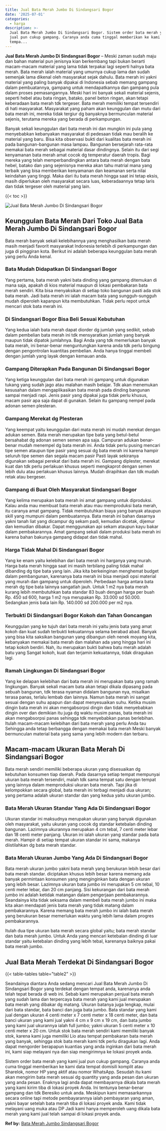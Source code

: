 ```yaml
---
title: Jual Bata Merah Jumbo Di Sindangsari Bogor
date: '2025-07-01'
categories:
  - harga
description: >-
  Jual Bata Merah Jumbo Di Sindangsari Bogor. Sistem order bata merah yang kami
  jual pun cukup gampang. Caranya anda cuma tinggal memberikan ke kami data
  tempa...
---
```


**Jual Bata Merah Jumbo Di Sindangsari Bogor** – Meski zaman sudah maju dan bahan material pun jenisnya kian berkembang tapi bukan berarti macam-macam material yang lama tidak terpakai lagi seperti halnya bata merah. Bata merah ialah material yang umurnya cukup lama dan sudah semenjak lama dikenal oleh masyarakat sejak dahulu. Bata merah ini yakni material yang paling banyak dipakai di Indonesia sebab memang gampang dalam pembuatannya, gampang untuk mendapatkannya dan gampang pula dalam proses pemasangannya. Meski hari ini banyak sekali material sejenis, seperti hebel atau bata ringan, batako, panel beton ringan, akan tetapi keberadaan bata merah tdk tergeser. Bata merah memiliki tempat tersendiri di hati masyarakat. Masyarakat yang paham akan keunggulan dan mutu dari bata merah ini, mereka tidak tergiur dg banyaknya bermunculan material sejenis, terutama mereka yang berada di perkampungan.

Banyak sekali keunggulan dari bata merah ini dan mungkin ini pula yang menyebabkan kebanyakan masyarakat di pedesaan tidak mau beralih ke material yang baru. Bisa kita observasi bukti dari kualitas bata merah ini pada bangunan-bangunan masa lampau. Bangunan bersejarah rata-rata memakai bata merah sebagai material dasar dindingnya. Selain itu dari segi kenyamanan bata merah amat cocok dg temperatur daerah tropis. Bagi mereka yang telah memperbandingkan antara bata merah dengan bata hebel, batako dan yang sejenisnya mereka akan tahu matrial mana yang terbaik yang bisa memberikan kenyamanan dan keamanan serta nilai keindahan yang tinggi. Maka dari itu bata merah hingga saat ini tetap eksis, masih diperlukan oleh masyarakat secara luas, keberadaannya tetap laris dan tidak tergeser oleh material yang lain.

{{< toc >}}

![Jual Bata Merah Jumbo Di Sindangsari Bogor](/images/jual-bata-merah-16.png)

## Keunggulan Bata Merah Dari Toko Jual Bata Merah Jumbo Di Sindangsari Bogor

Bata merah banyak sekali kelebihannya yang menghasilkan bata merah masih menjadi favorit masyarakat Indonesia terlebih di perkampungan dan juga di pinggiran kota. Berikut ini adalah beberapa keunggulan bata merah yang perlu Anda kenal.

### Bata Mudah Didapatkan Di Sindangsari Bogor

Yang pertama, bata merah yakni bata dinding yang gampang ditemukan di mana saja, apakah di kios material maupun di lokasi pembakaran bata merah sendiri. Kita bisa menyaksikan di setiap toko bangunan pasti ada stok bata merah. Jadi bata merah ini ialah macam bata yang sungguh-sungguh mudah diperoleh kapanpun kita membutuhkan. Tidak perlu repot untuk mencari stok bata merah ini.

### Di Sindangsari Bogor Bisa Beli Sesuai Kebutuhan

Yang kedua ialah bata merah dapat diorder dg jumlah yang sedikit, sebab dalam pembelian bata merah ini tdk mensyaratkan jumlah yang banyak maupun tidak dipatok jumlahnya. Bagi Anda yang tdk memerlukan banyak bata merah, ini benar-benar menguntungkan karena anda tdk perlu bingung dengan pengontrolan kuantitas pembelian. Anda hanya tinggal membeli dengan jumlah yang layak dengan kemauan anda.

### Gampang Diterapkan Pada Bangunan Di Sindangsari Bogor

Yang ketiga keunggulan dari bata merah ini gampang untuk digunakan tukang yang sudah jago atau malahan masih belajar. Tdk akan menemukan kesusahan dalam mengaplikasikan bata merah pada dinding bangunan sampai menjadi rapi. Jenis pasir yang dipakai juga tidak perlu khusus, macam pasir apa saja dapat di gunakan. Selain itu gampang nempel pada adonan semen plesteran.

### Gampang Merekat dg Plesteran

Yang keempat yaitu keunggulan dari mata merah ini mudah merekat dengan adukan semen. Bata merah merupakan tipe bata yang betul-betul bersahabat dg adonan semen semen apa saja. Campuran adukan benar-benar mudah menempel dg bata merah ini. Anda tidak perlu pusing mencari tipe semen ataupun tipe pasir yang sesuai dg bata merah ini karena hampir seluruh tipe semen dan segala macam pasir Pasti layak sekiranya digunakan sebagai perekat dari bata merah ini. Gampang diplester, merekat kuat dan tdk perlu perlakuan khusus seperti mengkaprot dengan semen lebih dulu atau perlakuan khusus lainnya. Mudah dirapihkan dan tdk mudah retak atau bergeser.

### Gampang di Buat Oleh Masyarakat Sindangsari Bogor

Yang kelima merupakan bata merah ini amat gampang untuk diproduksi. Kalau anda mau membuat bata merah atau mau memproduksi bata merah, itu caranya amat gampang. Tidak membutuhkan biaya yang banyak ataupun skill yang mumpuni dalam pembuatannya. Bata merah ini bahan dasarnya yakni tanah liat yang dicampur dg sekam padi, kemudian dicetak, dijemur dan kemudian dibakar. Dapat menggunakan api sekam ataupun kayu bakar dalam pembakarannya. Amat gampang sekali dalam produksi bata merah ini karena bahan bakunya gampang didapat dan tidak mahal.

### Harga Tidak Mahal Di Sindangsari Bogor

Yang ke enam yaitu kelebihan dari bata merah ini harganya yang murah. Harga bata merah hingga saat ini masih terbilang paling tidak mahal dibanding dg tipe bata yang lain. Jika kita berkeinginan menghemat budget dalam pembangunan, karenanya bata merah ini bisa menjadi opsi material yang murah dan gampang untuk diperoleh. Perbedaan harga antara bata merah dg tipe bata lainnya sangatlah jauh. Untuk 1 m2 nya bata merah kurang lebih membutuhkan bata standar 83 buah dengan harga per buah Rp. 450 sd 600, harga 1 m2 nya merupakan Rp. 33.000 sd 50.000. Sedangkan jenis bata lain Rp. 140.000 sd 200.000 per m2 nya.

### Terbukti Di Sindangsari Bogor Kokoh dan Tahan Goncangan

Keunggulan yang ke tujuh dari bata merah ini yaitu jenis bata yang amat kokoh dan kuat sudah terbukti kekuatannya selama berabad abad. Banyak yang bisa kita saksikan bangunan yang dibangun oleh nenek moyang kita, kebanyakan memakai bata merah dan malahan ada yang hingga hari ini tetap kokoh berdiri. Nah, itu merupakan bukti bahwa batu merah adalah batu yang Sangat kokoh, kuat dan terjamin kekuatannya, tidak diragukan lagi.

### Ramah Lingkungan Di Sindangsari Bogor

Yang ke delapan kelebihan dari bata merah ini merupakan bata yang ramah lingkungan. Banyak sekali macam bata akan tetapi dikala dipasang pada sebuah bangunan, tdk terasa nyaman didalam bangunan nya, misalkan terasa panas, terlalu lembab dan lainnya. Namun bata merah ini sangat sesuai dengan suhu apapun dan dapat menyesuaikan suhu. Ketika musim dingin bata merah ini akan mengabsorpsi dingin dan tidak menyebabkan dingin over dan demikian itu juga dg waktu musim panas, bata merah ini akan mengabsorpsi panas sehingga tdk menyebabkan panas berlebihan. Itulah macam-macam kelebihan dari bata merah yang perlu Anda tau Sehingga anda tetap berbangga dengan memakai bata merah Meski banyak bermunculan material bata yang sama yang lebih modern dan terbaru.

## Macam-macam Ukuran Bata Merah Di Sindangsari Bogor

Bata merah sendiri memiliki beberapa ukuran yang disesuaikan dg kebutuhan konsumen tiap daerah. Pada dasarnya setiap tempat mempunyai ukuran bata merah tersendiri, malah tdk sama tempat satu dengan tempat yang lainnya dalam memproduksi ukuran bata merah. Tapi jika di kelompokkan secara global, bata merah ini terbagi menjadi dua ukuran; yang pertama adalah ukuran standar dan yang kedua yaitu ukuran jumbo.

### Bata Merah Ukuran Standar Yang Ada Di Sindangsari Bogor

Ukuran standar ini maksudnya merupakan ukuran yang banyak digunakan oleh masyarakat, yaitu ukuran yang cocok dg standar ketebalan dinding bangunan. Lazimnya ukurannya merupakan 4 cm tebal, 7 centi meter lebar dan 18 centi meter panjang. Ukuran ini ialah ukuran yang standar pada bata merah. Hampir di setiap tempat ukuran standar ini sama, makanya diistilahkan dg bata merah standar.

### Bata Merah Ukuran Jumbo Yang Ada Di Sindangsari Bogor

Bata merah ukuran jumbo yakni bata merah yang berukuran lebih besar dari bata merah standar. diciptakan khusus lebih besar karena memang ada banyak permintaan konsumen yang menginginkan bata dengan ukuran yang lebih besar. Lazimnya ukuran bata jumbo ini merupakan 5 cm tebal, 10 centi meter lebar, dan 20 cm panjang. Sisi kekurangan dari bata merah jumbo ini adalah ketidak matangan dalam pengerjaan pembakarannya. Seandainya kita tidak seksama dalam membeli bata merah jumbo ini maka kita akan mendapati jenis bata merah yang tidak matang dalam pembakarannya. Karena memang bata merah jumbo ini ialah bata merah yang berukuran besar memerlukan waktu yang lebih lama dalam progres pembakarannya.

Itulah dua tipe ukuran bata merah secara global yaitu; bata merah standar dan bata merah jumbo. Untuk Anda yang mencari ketebalan dinding di luar standar yaitu ketebalan dinding yang lebih tebal, karenanya baiknya pakai bata merah jumbo.

## Jual Bata Merah Terdekat Di Sindangsari Bogor

{{< table-tables table="table2" >}}

Seandainya diantara Anda sedang mencari Jual Bata Merah Jumbo Di Sindangsari Bogor yang terdekat dengan tempat anda, karenanya anda telah tepat berada di web ini. Sebab kami merupakan penjual bata merah yang sudah lama dan terpercaya bata merah yang kami jual merupakan bata merah yang dibakar dg matang. Ukuran batanya juga lengkap, mulai dari bata standar, bata banci dan juga bata jumbo. Bata standar yang kami jual dengan ukuran 4 centi meter x 7 centi meter x 18 centi meter, dan bata banci ukuran yang kami jual yakni 4 cm x 9 cm x 19 cm, dan bata jumbo yang kami jual ukurannya ialah full jumbo; yakni ukuran 5 centi meter x 10 centi meter x 20 cm. Untuk stok bata merah sendiri kami memiliki banyak stok, karena kami juga memiliki Lio atau tempat pembakaran bata merah yang banyak, sehingga stok bata merah kami tdk perlu diragukan lagi. Anda dapat mengorder berapapun kuantias yang anda inginkan dari bata merah ini, kami siap melayani nya dan siap mengirimnya ke lokasi proyek anda.

Sistem order bata merah yang kami jual pun cukup gampang. Caranya anda cuma tinggal memberikan ke kami data tempat domisili komplit atau Sharelok, nomor HP yang aktif atau nomor WhatsApp. Sesudah itu kami akan mengirim bata merah sesuai dg quantity yang anda pesan dan ukuran yang anda pesan. Enaknya lagi anda dapat membayarnya dikala bata merah yang kami kirim tiba di lokasi proyek Anda. Ini tentunya benar-benar gampang dan tdk Beresiko untuk anda. Meskipun kami memasarkannya secara online tapi metode pembayarannya ialah pembayaran yang aman, yakni bayar setelah bata merah tiba di lokasi proyek anda. Kami tidak melayani uang muka atau DP Jadi kami hanya memperoleh uang dikala bata merah yang kami jual telah sampai di lokasi proyek anda.

**Ref by:** [Bata Merah Jumbo Sindangsari Bogor](https://id.wikipedia.org/wiki/Bata)
